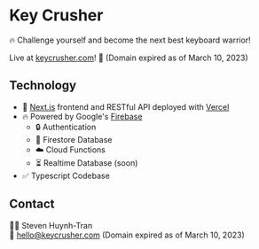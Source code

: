 # Key Crusher

🔥 Challenge yourself and become the next best keyboard warrior!

Live at [keycrusher.com](https://keycrusher.com)! 🚀 (Domain expired as of March 10, 2023)

## Technology

- 🚀 [Next.js](https://nextjs.org/) frontend and RESTful API deployed with [Vercel](https://vercel.com/home)
- 🔥 Powered by Google's [Firebase](https://firebase.google.com/)
  - 🔒 Authentication
  - 📒 Firestore Database
  - ☁️ Cloud Functions
  - ⏳ Realtime Database (soon)
- ✅ Typescript Codebase

## Contact

👨‍💻 Steven Huynh-Tran
</br>📧 hello@keycrusher.com (Domain expired as of March 10, 2023)
